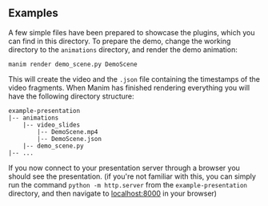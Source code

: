 ## Examples

A few simple files have been prepared to showcase the plugins, which you can find in this directory. To prepare the demo, change the working directory to the `animations` directory, and render the demo animation:

```
manim render demo_scene.py DemoScene
```

This will create the video and the `.json` file containing the timestamps of the video fragments. When Manim has finished rendering everything you will have the following directory structure:

```
example-presentation
|-- animations
    |-- video_slides
        |-- DemoScene.mp4
        |-- DemoScene.json
    |-- demo_scene.py
|-- ...
```

If you now connect to your presentation server through a browser you should see the presentation. (if you're not familiar with this, you can simply run the command `python -m http.server` from the `example-presentation` directory, and then navigate to [localhost:8000](http://localhost:8000) in your browser)